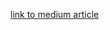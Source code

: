 [link to medium article](https://medium.com/@cp108/understanding-reinforcement-learning-with-a-sarsa-based-model-b62dffe28a42)
